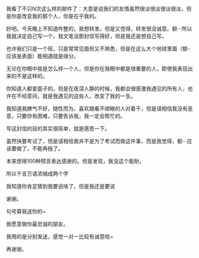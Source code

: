 我看了不只N次这么样的邮件了：大意是说我们的友情虽然很淡很淡很淡很淡，但是你是改变我的那个人，你是在乎我的。

好吧。今天晚上不知道咋整的，我想转发。但是又觉得，转发很没诚意。额···所以我就决定自己写一个，我文笔没那封信写得好，但是我还是想自己写。

也许我们只是一个班，只是常常见面但又不熟悉，但是在这么大个地球里面（额··应该是表面）能相遇就是缘分。

无论在你眼中我是怎么样一个人，但是你在我眼中都是很重要的人，即使我表现出来的不是这样的。

你知道人都爱面子的，但是在夜深人静的时候，我都会很感激我遇见的所有人，也许在不经意间，就是我遇见的这些人，改变了我的一生。

我知道我脾气不好，随性而为，喜欢跟看不顺眼的人对着干，但是请相信我没有恶意，只要你有困难，只要告诉我，我一定会帮忙的。

写这封信的目的其实很简单，就是感恩一下。

虽然快要考试了，但是请相信我并不是为了考试而做这件事，而是我觉得，额···应该要做了，不能再拖了。

本来想用100种预言表达感谢的。但是发现，我没这个能耐。

所以千言万语浓缩成两个字

我知道你肯定猜到我要说啥了，但是我还是要说

谢谢。

句号算我送你的~

我愿意做你最忠诚的朋友。

我用的是分别发送，感觉一对一比较有诚意哈~

再谢谢。

